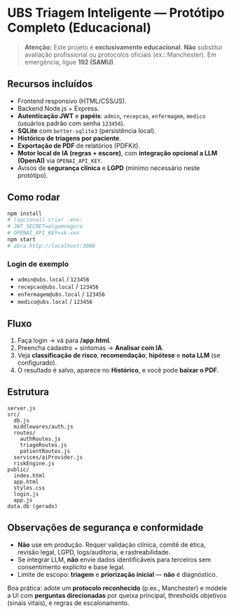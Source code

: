 # UBS Triagem Inteligente — Protótipo Completo (Educacional)

> **Atenção:** Este projeto é **exclusivamente educacional**. **Não** substitui avaliação profissional ou protocolos oficiais (ex.: Manchester). Em emergência, ligue **192 (SAMU)**.

## Recursos incluídos
- Frontend responsivo (HTML/CSS/JS).
- Backend Node.js + Express.
- **Autenticação JWT** e **papéis**: `admin`, `recepcao`, `enfermagem`, `medico` (usuários padrão com senha `123456`).
- **SQLite** com `better-sqlite3` (persistência local).
- **Histórico de triagens por paciente**.
- **Exportação de PDF** de relatórios (PDFKit).
- **Motor local de IA (regras + escore)**, com **integração opcional a LLM (OpenAI)** via `OPENAI_API_KEY`.
- Avisos de **segurança clínica** e **LGPD** (mínimo necessário neste protótipo).

## Como rodar
```bash
npm install
# (opcional) criar .env:
# JWT_SECRET=algumseguro
# OPENAI_API_KEY=sk-xxx
npm start
# abra http://localhost:3000
```

### Login de exemplo
- `admin@ubs.local` / `123456`
- `recepcao@ubs.local` / `123456`
- `enfermagem@ubs.local` / `123456`
- `medico@ubs.local` / `123456`

## Fluxo
1. Faça login → vá para **/app.html**.
2. Preencha cadastro + sintomas → **Analisar com IA**.
3. Veja **classificação de risco**, **recomendação**, **hipótese** e **nota LLM** (se configurado).
4. O resultado é salvo, aparece no **Histórico**, e você pode **baixar o PDF**.

## Estrutura
```
server.js
src/
  db.js
  middlewares/auth.js
  routes/
    authRoutes.js
    triageRoutes.js
    patientRoutes.js
  services/aiProvider.js
  riskEngine.js
public/
  index.html
  app.html
  styles.css
  login.js
  app.js
data.db (gerado)
```

## Observações de segurança e conformidade
- **Não** use em produção. Requer validação clínica, comitê de ética, revisão legal, LGPD, logs/auditoria, e rastreabilidade.
- Se integrar LLM, **não** envie dados identificáveis para terceiros sem consentimento explícito e base legal.
- Limite de escopo: **triagem** e **priorização inicial** — **não** é diagnóstico.

Boa prática: adote um **protocolo reconhecido** (p.ex., Manchester) e modele a UI com **perguntas direcionadas** por queixa principal, thresholds objetivos (sinais vitais), e regras de escalonamento.